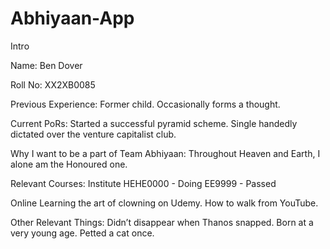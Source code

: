 # Abhiyaan-App
Intro 

Name:
    Ben Dover

Roll No:
    XX2XB0085

Previous Experience:
    Former child.
    Occasionally forms a thought.

Current PoRs:
    Started a successful pyramid scheme.
    Single handedly dictated over the venture capitalist club.

Why I want to be a part of Team Abhiyaan:
    Throughout Heaven and Earth, I alone am the Honoured one.

Relevant Courses:
Institute
    HEHE0000 - Doing
    EE9999 - Passed

Online
    Learning the art of clowning on Udemy.
    How to walk from YouTube.
    
Other Relevant Things:
    Didn’t disappear when Thanos snapped.
    Born at a very young age.
    Petted a cat once. 
